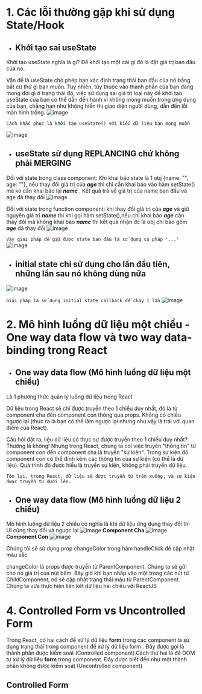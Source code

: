 # 1. Các lỗi thường gặp khi sử dụng State/Hook
* ## Khởi tạo sai useState
Khởi tạo useState nghĩa là gì? Để khởi tạo một cái gì đó là đặt giá trị ban đầu của nó.

Vấn đề là useState cho phép bạn xác định trạng thái ban đầu của nó bằng bất cứ thứ gì bạn muốn. Tuy nhiên, tùy thuộc vào thành phần của bạn đang mong đợi gì ở trạng thái đó, việc sử dụng sai giá trị loại này để khởi tạo useState của bạn có thể dẫn đến hành vi không mong muốn trong ứng dụng của bạn, chẳng hạn như không hiển thị giao diện người dùng, dẫn đến lỗi màn hình trống.
![image](https://user-images.githubusercontent.com/107029410/200182392-8feaba4a-8ceb-4d74-8da1-dbd6905f28c5.png)

`Cách khắc phục là khởi tạo useState() với kiểu dữ liệu bạn mong muốn`

![image](https://user-images.githubusercontent.com/107029410/200182568-16ae44a3-ee2d-4605-9972-8daf3e2b1e07.png)



* ## useState sử dụng REPLANCING chứ không phải MERGING
Đối với state trong class component: Khi khai báo state là 1 obj {name: "", age: ""}, nếu thay đổi giá trị của ***age*** thì chỉ cần khai báo vào hàm setState() mà ko cần khai báo lại ***name*** . Kết quả trả về giá trị của name ban đầu và age đã thay đổi
![image](https://user-images.githubusercontent.com/107029410/200179426-6e322d30-9406-440f-bfd5-c44634578e79.png)

Đối với state trong function component: khi thay đổi  giá trị của ***age*** và giữ nguyên giá trị ***name*** thì khi gọi hàm setState(),nếu chỉ khai báo ***age*** cần thay đổi mà không khai báo ***name*** thì kết quả nhận đc là obj chỉ bao gồm ***age*** đã thay đổi
![image](https://user-images.githubusercontent.com/107029410/200180015-2d1e4259-43fe-4d09-8fd9-2409499cf4ed.png)

`Vậy giải pháp để giữ được state ban đầu là sử dụng cú pháp '...'`
![image](https://user-images.githubusercontent.com/107029410/200180701-c50db61f-40d3-4381-a5bc-dae3acca2fb3.png)

* ## initial state chỉ sử dụng cho lần đầu tiên, những lần sau nó không dùng nữa
![image](https://user-images.githubusercontent.com/107029410/200182016-728b61f2-2013-4456-b322-0d39238eaccf.png)

`Giải pháp là sử dụng initial state callback để chạy 1 lần`
![image](https://user-images.githubusercontent.com/107029410/200182113-4068332d-9f72-4a77-96d4-f1f2844f13bb.png)

# 2. Mô hình luồng dữ liệu một chiều - One way data flow và two way data-binding trong React
* ## One way data flow (Mô hình luồng dữ liệu một chiều)
Là 1 phương thức quản lý luồng dữ liệu trong React

Dữ liệu trong React sẽ chỉ được truyền theo 1 chiều duy nhất, đó là từ component cha đến component con thông qua props. Không có chiều ngược lại (thực ra là bạn có thể làm ngược lại nhưng như vậy là trái với quan điểm của React).

Câu hỏi đặt ra, liệu dữ liệu có thực sự được truyền theo 1 chiều duy nhất? Thường là không! Nhưng trong React, chúng ta coi việc truyền "thông tin" từ component con đến component cha là truyền "sự kiện". Trong sự kiện đó component con có thể đính kèm các thông tin của sự kiện (có thể là dữ liệu). Quá trình đó được hiểu là truyền sự kiện, không phải truyền dữ liệu.

`Tóm lại, trong React, dữ liệu sẽ được truyền từ trên xuống, và sự kiện được truyền từ dưới lên.`

* ## One way data flow (Mô hình luồng dữ liệu 2 chiều)

Mô hình luồng dữ liệu 2 chiều có nghĩa là  khi dữ liệu ứng dụng thay đổi thì UI cũng thay đổi và ngược lại
![image](https://user-images.githubusercontent.com/107029410/200186062-063d2c0a-e1f2-4aea-81ba-1071c8255f28.png)
**Component Cha**
![image](https://user-images.githubusercontent.com/107029410/200186141-a7f42a48-5dfc-4e1b-8390-eb1c81f257d9.png)
**Component Con**
![image](https://user-images.githubusercontent.com/107029410/200186184-8c818013-1c3c-4f8b-af1a-de1d869c0400.png)

Chúng tôi sẽ sử dụng prop changeColor trong hàm  handleClick để cập nhật màu sắc. 

changeColor là props được truyền từ ParentComponent. Chúng ta sẽ gửi cho nó giá trị của nút bấm. Bây giờ khi bạn nhấp vào một trong các nút từ ChildComponent, nó sẽ cập nhật trạng thái màu từ ParentComponent. Chúng ta vừa thực hiện liên kết dữ liệu hai chiều với ReactJS
# 4. Controlled Form vs Uncontrolled Form
Trong React, có hai cách để xử lý dữ liệu  **form** trong các component là sử dụng trạng thái trong component để xử lý dữ liệu form . Đây được gọi là thành phần được kiểm soát (Controlled component).Cách thứ hai là để DOM tự xử lý dữ liệu **form** trong component. Đây được biết đến như một thành phần không được kiểm soát (Uncontrolled component)
## Controlled Form



